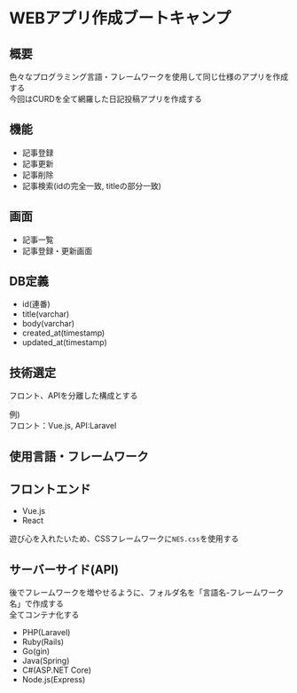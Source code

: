 # WEBアプリ作成ブートキャンプ

## 概要

色々なプログラミング言語・フレームワークを使用して同じ仕様のアプリを作成する  
今回はCURDを全て網羅した日記投稿アプリを作成する

## 機能

- 記事登録
- 記事更新
- 記事削除
- 記事検索(idの完全一致, titleの部分一致)

## 画面

- 記事一覧
- 記事登録・更新画面

## DB定義

- id(連番)
- title(varchar)
- body(varchar)
- created_at(timestamp)
- updated_at(timestamp)

## 技術選定

フロント、APIを分離した構成とする

例)  
フロント：Vue.js, API:Laravel

## 使用言語・フレームワーク

## フロントエンド

- Vue.js
- React

遊び心を入れたいため、CSSフレームワークに`NES.css`を使用する

## サーバーサイド(API)

後でフレームワークを増やせるように、フォルダ名を「言語名-フレームワーク名」で作成する  
全てコンテナ化する

- PHP(Laravel)
- Ruby(Rails)
- Go(gin)
- Java(Spring)
- C#(ASP.NET Core)
- Node.js(Express)
